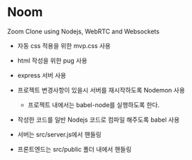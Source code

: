 # Noom

Zoom Clone using Nodejs, WebRTC and Websockets

- 자동 css 적용을 위한 mvp.css 사용
- html 작성을 위한 pug 사용
- express 서버 사용
- 프로젝트 변경사항이 있을시 서버를 재시작하도록 Nodemon 사용
  - 프로젝트 내에서는 babel-node를 실행하도록 한다.
- 작성한 코드를 일반 Nodejs 코드로 컴파일 해주도록 babel 사용

- 서버는 src/server.js에서 핸들링
- 프론트엔드는 src/public 폴더 내에서 핸들링
